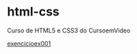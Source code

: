 # html-css
 Curso de HTML5 e CSS3 do CursoemVideo

<a href='C:\Users\leona\OneDrive\Documentos\estudo\html-css\exercicios\ex001'>exencicioex001</a>